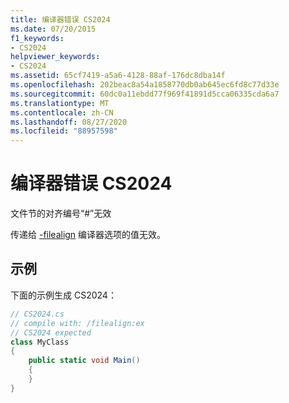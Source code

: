```yaml
---
title: 编译器错误 CS2024
ms.date: 07/20/2015
f1_keywords:
- CS2024
helpviewer_keywords:
- CS2024
ms.assetid: 65cf7419-a5a6-4128-88af-176dc8dba14f
ms.openlocfilehash: 202beac8a54a1858770db0ab645ec6fd8c77d33e
ms.sourcegitcommit: 60dc0a11ebdd77f969f41891d5cca06335cda6a7
ms.translationtype: MT
ms.contentlocale: zh-CN
ms.lasthandoff: 08/27/2020
ms.locfileid: "88957598"
---
```

# <a name="compiler-error-cs2024"></a>编译器错误 CS2024

文件节的对齐编号“#”无效

传递给 [-filealign](../language-reference/compiler-options/filealign-compiler-option.md) 编译器选项的值无效。

## <a name="example"></a>示例

下面的示例生成 CS2024：

```csharp
// CS2024.cs
// compile with: /filealign:ex
// CS2024 expected
class MyClass
{
    public static void Main()
    {
    }
}
```
